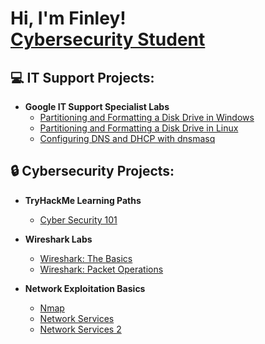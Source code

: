 <h1>Hi, I'm Finley! <br/><a href="https://www.linkedin.com/in/finleyklee/">Cybersecurity Student</a> 

  <h2>💻 IT Support Projects:</h2>

- <b>Google IT Support Specialist Labs</b>
  - [Partitioning and Formatting a Disk Drive in Windows](https://github.com/Finley-Klee/Partitioning-and-Formatting-a-Disk-Drive-in-Windows)
  - [Partitioning and Formatting a Disk Drive in Linux](https://github.com/Finley-Klee/Partitioning-and-Formatting-a-Disk-Drive-in-Linux)
  - [Configuring DNS and DHCP with dnsmasq](https://github.com/Finley-Klee/DNS-and-DHCP)
 
<h2>🔒 Cybersecurity Projects:</h2>

- <b>TryHackMe Learning Paths</b>
  - [Cyber Security 101](https://github.com/Finley-Klee/TryHackMe-Complete-Beginner-Pathway)


- <b>Wireshark Labs</b>
  - [Wireshark: The Basics](https://github.com/Finley-Klee/Wireshark-The-Basics)
  - [Wireshark: Packet Operations](https://github.com/Finley-Klee/Wireshark-Packet-Operations)


- <b>Network Exploitation Basics</b>
  - [Nmap](https://github.com/Finley-Klee/Nmap)
  - [Network Services](https://github.com/Finley-Klee/Network-Services)
  - [Network Services 2](https://github.com/Finley-Klee/Network-Services-2)
